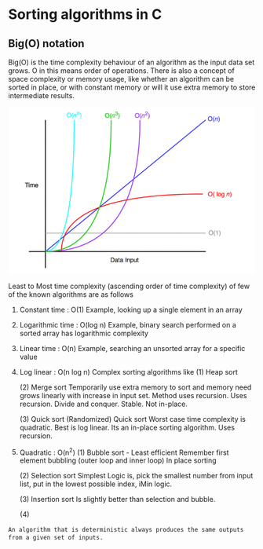 # Sorting algorithms in C

## Big(O) notation 
   Big(O) is the time complexity behaviour of an algorithm as the input data set grows.
   O in this means order of operations.
   There is also a concept of space complexity or memory usage, like whether an algorithm can be sorted in place,
   or with constant memory or will it use extra memory to store intermediate results.

   ![](graph.jpg)
   
   Least to Most time complexity (ascending order of time complexity) of few of the known algorithms are as follows

   1. Constant time : O(1)
        Example, looking up a single element in an array

   2. Logarithmic time : O(log n)
        Example, binary search performed on a sorted array has logarithmic complexity

   3. Linear time : O(n)
        Example, searching an unsorted array for a specific value

   4. Log linear : O(n log n)
      Complex sorting algorithms like
        (1) Heap sort

        (2) Merge sort
            Temporarily use extra memory to sort and memory need grows linearly with increase in input set.
            Method uses recursion.
            Uses recursion.
            Divide and conquer.
            Stable.
            Not in-place.

        (3) Quick sort (Randomized)
            Quick sort
            Worst case time complexity is quadratic. Best is log linear.
            Its an in-place sorting algorithm.
            Uses recursion.

   5. Quadratic : O(n<sup>2</sup>)
        (1) Bubble sort - Least efficient
            Remember first element bubbling (outer loop and inner loop)
            In place sorting

        (2) Selection sort
            Simplest
            Logic is, pick the smallest number from input list, put in the lowest possible index,
            iMin logic.

        (3) Insertion sort
            Is slightly better than selection and bubble.

        (4)

    An algorithm that is deterministic always produces the same outputs from a given set of inputs.
